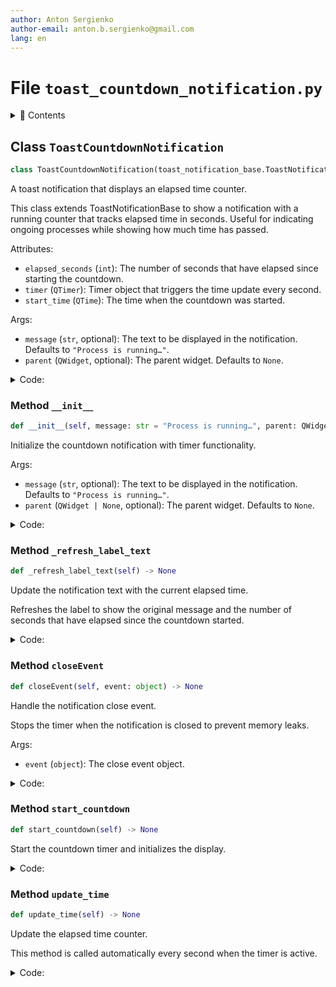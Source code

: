 ```yaml
---
author: Anton Sergienko
author-email: anton.b.sergienko@gmail.com
lang: en
---
```


# File `toast_countdown_notification.py`

<details>
<summary>📖 Contents</summary>

## Contents

- [Class `ToastCountdownNotification`](#class-toastcountdownnotification)
  - [Method `__init__`](#method-__init__)
  - [Method `_refresh_label_text`](#method-_refresh_label_text)
  - [Method `closeEvent`](#method-closeevent)
  - [Method `start_countdown`](#method-start_countdown)
  - [Method `update_time`](#method-update_time)

</details>

## Class `ToastCountdownNotification`

```python
class ToastCountdownNotification(toast_notification_base.ToastNotificationBase)
```

A toast notification that displays an elapsed time counter.

This class extends ToastNotificationBase to show a notification with a running
counter that tracks elapsed time in seconds. Useful for indicating ongoing
processes while showing how much time has passed.

Attributes:

- `elapsed_seconds` (`int`): The number of seconds that have elapsed since starting the countdown.
- `timer` (`QTimer`): Timer object that triggers the time update every second.
- `start_time` (`QTime`): The time when the countdown was started.

Args:

- `message` (`str`, optional): The text to be displayed in the notification.
  Defaults to `"Process is running…"`.
- `parent` (`QWidget`, optional): The parent widget. Defaults to `None`.

<details>
<summary>Code:</summary>

```python
class ToastCountdownNotification(toast_notification_base.ToastNotificationBase):

    def __init__(self, message: str = "Process is running…", parent: QWidget | None = None) -> None:
        """Initialize the countdown notification with timer functionality.

        Args:

        - `message` (`str`, optional): The text to be displayed in the notification.
          Defaults to `"Process is running…"`.
        - `parent` (`QWidget | None`, optional): The parent widget. Defaults to `None`.

        """
        super().__init__(message, parent)

        self.elapsed_seconds = 0
        self.timer = QTimer(self)
        self.timer.timeout.connect(self.update_time)

    def _refresh_label_text(self) -> None:
        """Update the notification text with the current elapsed time.

        Refreshes the label to show the original message and the number of seconds
        that have elapsed since the countdown started.
        """
        self.label.setText(f"{self.message}\nSeconds elapsed: {self.elapsed_seconds}")

    def closeEvent(self, event: object) -> None:  # noqa: N802
        """Handle the notification close event.

        Stops the timer when the notification is closed to prevent memory leaks.

        Args:

        - `event` (`object`): The close event object.

        """
        self.timer.stop()
        super().closeEvent(event)

    def start_countdown(self) -> None:
        """Start the countdown timer and initializes the display."""
        self.start_time = QTime.currentTime()
        self.timer.start(1000)
        self._refresh_label_text()

    def update_time(self) -> None:
        """Update the elapsed time counter.

        This method is called automatically every second when the timer is active.
        """
        now = QTime.currentTime()
        self.elapsed_seconds = self.start_time.secsTo(now)
        self._refresh_label_text()
```

</details>

### Method `__init__`

```python
def __init__(self, message: str = "Process is running…", parent: QWidget | None = None) -> None
```

Initialize the countdown notification with timer functionality.

Args:

- `message` (`str`, optional): The text to be displayed in the notification.
  Defaults to `"Process is running…"`.
- `parent` (`QWidget | None`, optional): The parent widget. Defaults to `None`.

<details>
<summary>Code:</summary>

```python
def __init__(self, message: str = "Process is running…", parent: QWidget | None = None) -> None:
        super().__init__(message, parent)

        self.elapsed_seconds = 0
        self.timer = QTimer(self)
        self.timer.timeout.connect(self.update_time)
```

</details>

### Method `_refresh_label_text`

```python
def _refresh_label_text(self) -> None
```

Update the notification text with the current elapsed time.

Refreshes the label to show the original message and the number of seconds
that have elapsed since the countdown started.

<details>
<summary>Code:</summary>

```python
def _refresh_label_text(self) -> None:
        self.label.setText(f"{self.message}\nSeconds elapsed: {self.elapsed_seconds}")
```

</details>

### Method `closeEvent`

```python
def closeEvent(self, event: object) -> None
```

Handle the notification close event.

Stops the timer when the notification is closed to prevent memory leaks.

Args:

- `event` (`object`): The close event object.

<details>
<summary>Code:</summary>

```python
def closeEvent(self, event: object) -> None:  # noqa: N802
        self.timer.stop()
        super().closeEvent(event)
```

</details>

### Method `start_countdown`

```python
def start_countdown(self) -> None
```

Start the countdown timer and initializes the display.

<details>
<summary>Code:</summary>

```python
def start_countdown(self) -> None:
        self.start_time = QTime.currentTime()
        self.timer.start(1000)
        self._refresh_label_text()
```

</details>

### Method `update_time`

```python
def update_time(self) -> None
```

Update the elapsed time counter.

This method is called automatically every second when the timer is active.

<details>
<summary>Code:</summary>

```python
def update_time(self) -> None:
        now = QTime.currentTime()
        self.elapsed_seconds = self.start_time.secsTo(now)
        self._refresh_label_text()
```

</details>
